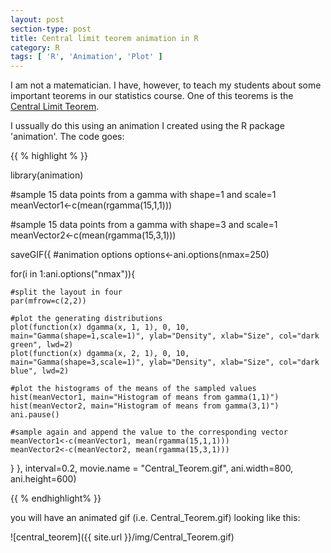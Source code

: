 ```yaml
---
layout: post
section-type: post
title: Central limit teorem animation in R
category: R
tags: [ 'R', 'Animation', 'Plot' ]
---
```


I am not a matematician. I have, however, to teach my students about some important teorems in our statistics course. One of this teorems is the [Central Limit Teorem](https://en.wikipedia.org/wiki/Central_limit_theorem).

I ussually do this using an animation I created using the R package 'animation'. The code goes:

{{ % highlight % }}

library(animation)

#sample 15 data points from a gamma with shape=1 and scale=1
meanVector1<-c(mean(rgamma(15,1,1)))

#sample 15 data points from a gamma with shape=3 and scale=1
meanVector2<-c(mean(rgamma(15,3,1)))

saveGIF({
  #animation options
  options<-ani.options(nmax=250)
  
  for(i in 1:ani.options("nmax")){
    
    #split the layout in four
    par(mfrow=c(2,2))
    
    #plot the generating distributions
    plot(function(x) dgamma(x, 1, 1), 0, 10, main="Gamma(shape=1,scale=1)", ylab="Density", xlab="Size", col="dark green", lwd=2)
    plot(function(x) dgamma(x, 2, 1), 0, 10, main="Gamma(shape=3,scale=1)", ylab="Density", xlab="Size", col="dark blue", lwd=2)
    
    #plot the histograms of the means of the sampled values
    hist(meanVector1, main="Histogram of means from gamma(1,1)")
    hist(meanVector2, main="Histogram of means from gamma(3,1)")
    ani.pause()
  
    #sample again and append the value to the corresponding vector
    meanVector1<-c(meanVector1, mean(rgamma(15,1,1)))
    meanVector2<-c(meanVector2, mean(rgamma(15,3,1)))
  }
}, interval=0.2, movie.name = "Central_Teorem.gif", ani.width=800, ani.height=600)

{{ % endhighlight% }}

you will have an animated gif (i.e. Central_Teorem.gif) looking like this:

![central_teorem]({{ site.url }}/img/Central_Teorem.gif)




